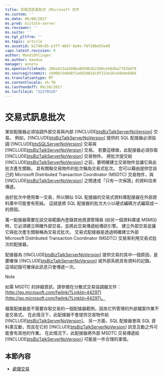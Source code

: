 ```yaml
---
title: 交易式訊息批次 |Microsoft 文件
ms.custom: ''
ms.date: 06/08/2017
ms.prod: biztalk-server
ms.reviewer: ''
ms.suite: ''
ms.tgt_pltfrm: ''
ms.topic: article
ms.assetid: b1790c05-e3f7-4667-8a9e-f6f208e55e40
caps.latest.revision: 9
author: MandiOhlinger
ms.author: mandia
manager: anneta
ms.openlocfilehash: 28be423aa500ba8950b5b2100ce68dba7743bd79
ms.sourcegitcommit: cb908c540d8f1a692d01dc8f313e16cb4b4e696d
ms.translationtype: MT
ms.contentlocale: zh-TW
ms.lasthandoff: 09/20/2017
ms.locfileid: "22279526"
---
```

# <a name="transactional-message-batches"></a>交易式訊息批次
某些配接器必須協調外部交易與內部 [!INCLUDE[btsBizTalkServerNoVersion](../includes/btsbiztalkservernoversion-md.md)] 交易。 例如，[!INCLUDE[btsBizTalkServerNoVersion](../includes/btsbiztalkservernoversion-md.md)] 提供的 SQL 配接器必須協調 [!INCLUDE[btsSQLServerNoVersion](../includes/btssqlservernoversion-md.md)] 交易與 [!INCLUDE[btsBizTalkServerNoVersion](../includes/btsbiztalkservernoversion-md.md)] 交易。 若要這樣做，此配接器必須存取 [!INCLUDE[btsBizTalkServerNoVersion](../includes/btsbiztalkservernoversion-md.md)] 交易物件。 將批次提交給 [!INCLUDE[btsBizTalkServerNoVersion](../includes/btsbiztalkservernoversion-md.md)] 之前，要明確建立交易物件並讓它與此批次產生關聯。 具有關聯交易物件的批次稱為交易式批次。 您可以藉由提供您自己的 Microsoft Distributed Transaction Coordinator (MSDTC) 交易物件，與 [!INCLUDE[btsBizTalkServerNoVersion](../includes/btsbiztalkservernoversion-md.md)] 之間達成「只有一次保證」的資料往來傳遞。  
  
 由於批次中使用單一交易，所以類似 SQL 配接器的交易式資料庫配接器在外部資料庫中可能會有死結。 這就是將 SQL 配接器的批次大小以硬式編碼方式編寫成一的原因。  
  
 萬一配接器需要在該交易範圍內登錄其他資源管理員 (如另一個資料庫或 MSMQ) 時，它必須建立明確外部交易，並將此交易傳遞給傳訊引擎。 建立外部交易並讓它與批次產生關聯稱為交易式批次。 交易式配接器是透過明確建立外部 Microsoft Distributed Transaction Coordinator (MSDTC) 交易來利用交易式批次的配接器。  
  
 配接器為 [!INCLUDE[btsBizTalkServerNoVersion](../includes/btsbiztalkservernoversion-md.md)] 提供交易的其中一個原因，是要確保 [!INCLUDE[btsBizTalkServerNoVersion](../includes/btsbiztalkservernoversion-md.md)] 或外部系統具有資料的記錄。 這項記錄可確保此訊息只會傳遞一次。  
  
> [!NOTE]
>  如需 MSDTC 的詳細資訊，請參閱在分散式交易協調器文件： [http://go.microsoft.com/fwlink/?LinkId=44297](http://go.microsoft.com/fwlink/?LinkId=44297)。  
  
 檔案配接器是不需要存取交易的一個配接器範例，因為它所管理的外部檔案作業不是交易式。 在此情況下，此配接器不會提供交易物件給 [!INCLUDE[btsBizTalkServerNoVersion](../includes/btsbiztalkservernoversion-md.md)]。 另一方面，SQL 配接器會與 SQL 資料庫互動，而且在它的 [!INCLUDE[btsBizTalkServerNoVersion](../includes/btsbiztalkservernoversion-md.md)] 訊息互動之外可能會有其他的作業。 在此情況下，此配接器將外部 MSDTC 交易傳遞給 [!INCLUDE[btsBizTalkServerNoVersion](../includes/btsbiztalkservernoversion-md.md)] 可能是一件合理的事情。  
  
## <a name="in-this-section"></a>本節內容  
  
-   [處理交易](../core/handling-transactions.md)